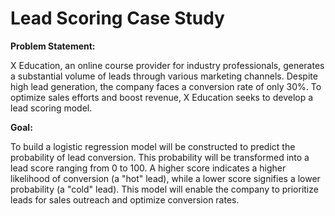 # Lead Scoring Case Study

**Problem Statement:**

X Education, an online course provider for industry professionals, generates a substantial volume of leads through various marketing channels. Despite high lead generation, the company faces a conversion rate of only 30%. To optimize sales efforts and boost revenue, X Education seeks to develop a lead scoring model.

**Goal:**

To build a logistic regression model will be constructed to predict the probability of lead conversion. This probability will be transformed into a lead score ranging from 0 to 100. A higher score indicates a higher likelihood of conversion (a "hot" lead), while a lower score signifies a lower probability (a "cold" lead). This model will enable the company to prioritize leads for sales outreach and optimize conversion rates.


